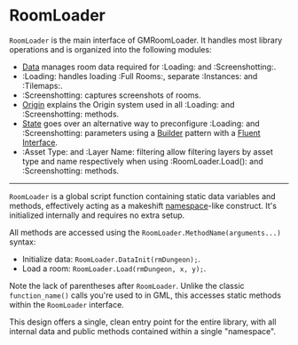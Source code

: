 # RoomLoader

<!-- <h1>
  RoomLoader
  <span style="display:none">RoomLoader</span>
  <a href="https://github.com/glebtsereteli/GMRoomLoader/blob/main/GMRoomLoader/scripts/RoomLoaderMain/RoomLoaderMain.gml" target="_blank">
    <Badge type="info" text="Source Code" />
  </a>
</h1> -->

`RoomLoader` is the main interface of GMRoomLoader. It handles most library operations and is organized into the following modules:

- [Data](/pages/api/roomLoader/data) manages room data required for :Loading: and :Screenshotting:.  
- :Loading: handles loading :Full Rooms:, separate :Instances: and :Tilemaps:. 
- :Screenshotting: captures screenshots of rooms.
- [Origin](/pages/api/roomLoader/origin) explains the Origin system used in all :Loading: and :Screenshotting: methods.
- [State](/pages/api/roomLoader/state) goes over an alternative way to preconfigure :Loading: and :Screenshotting: parameters using a [Builder](https://refactoring.guru/design-patterns/builder) pattern with a [Fluent Interface](https://en.wikipedia.org/wiki/Fluent_interface).
- :Asset Type: and :Layer Name: filtering allow filtering layers by asset type and name respectively when using :RoomLoader.Load(): and :Screenshotting: methods.

---

`RoomLoader` is a global script function containing static data variables and methods, effectively acting as a makeshift [namespace](https://learn.microsoft.com/en-us/cpp/cpp/namespaces-cpp?view=msvc-170)-like construct. It's initialized internally and requires no extra setup.

All methods are accessed using the `RoomLoader.MethodName(arguments...)` syntax:
* Initialize data: `RoomLoader.DataInit(rmDungeon);`.
* Load a room: `RoomLoader.Load(rmDungeon, x, y);`.

Note the lack of parentheses after `RoomLoader`. Unlike the classic `function_name()` calls you're used to in GML, this accesses static methods within the `RoomLoader` interface. 

This design offers a single, clean entry point for the entire library, with all internal data and public methods contained within a single "namespace".
